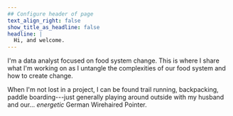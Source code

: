 ```yaml
---
## Configure header of page
text_align_right: false
show_title_as_headline: false
headline: |
  Hi, and welcome.
---
```


<!-- this is a subheadline -->
I'm a data analyst focused on food system change. This is where I share what I'm working on as I untangle the complexities of our food system and how to create change.

When I'm not lost in a project, I can be found trail running, backpacking, paddle boarding---just generally playing around outside with my husband and our... *energetic* German Wirehaired Pointer.
